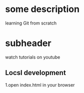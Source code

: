 # some description
learning Git from  scratch

# subheader
watch tutorials on youtube

## Locsl development
1.open index.html in your browser
